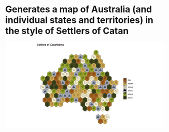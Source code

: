 # Generates a map of Australia (and individual states and territories) in the style of Settlers of Catan

![map](map.png)
